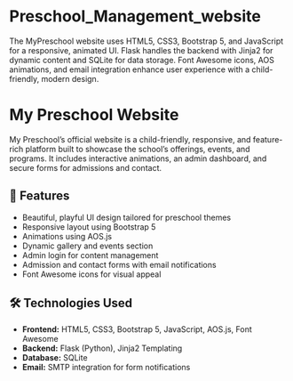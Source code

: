 # Preschool_Management_website
The MyPreschool website uses HTML5, CSS3, Bootstrap 5, and JavaScript for a responsive, animated UI. Flask handles the backend with Jinja2 for dynamic content and SQLite for data storage. Font Awesome icons, AOS animations, and email integration enhance user experience with a child-friendly, modern design.
# My Preschool Website

My Preschool’s official website is a child-friendly, responsive, and feature-rich platform built to showcase the school’s offerings, events, and programs. It includes interactive animations, an admin dashboard, and secure forms for admissions and contact.

## 🚀 Features

- Beautiful, playful UI design tailored for preschool themes  
- Responsive layout using Bootstrap 5  
- Animations using AOS.js  
- Dynamic gallery and events section  
- Admin login for content management  
- Admission and contact forms with email notifications  
- Font Awesome icons for visual appeal

## 🛠️ Technologies Used

- **Frontend:** HTML5, CSS3, Bootstrap 5, JavaScript, AOS.js, Font Awesome  
- **Backend:** Flask (Python), Jinja2 Templating  
- **Database:** SQLite  
- **Email:** SMTP integration for form notifications  
